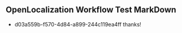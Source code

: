 ## OpenLocalization Workflow Test MarkDown
* d03a559b-f570-4d84-a899-244c119ea4ff thanks!

<!--HONumber=Oct16_HO3-->


